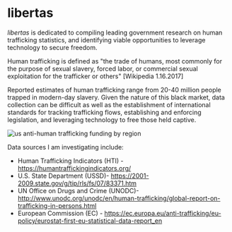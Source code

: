 # libertas

*libertas* is dedicated to compiling leading government research on human trafficking statistics, and identifying viable opportunities to leverage technology to secure freedom. 

Human trafficking is defined as "the trade of humans, most commonly for the purpose of sexual slavery, forced labor, or commercial sexual exploitation for the trafficker or others" [Wikipedia 1.16.2017]

Reported estimates of human trafficking range from 20-40 million people trapped in modern-day slavery. Given the nature of this black market, data collection can be difficult as well as the establishment of international standards for tracking trafficking flows, establishing and enforcing legislation, and leveraging technology to free those held captive. 

![us anti-human trafficking funding by region](https://cloud.githubusercontent.com/assets/19956669/21872129/adc216e8-d81b-11e6-95e9-8ab06320401f.png)

Data sources I am investigating include: 

* Human Trafficking Indicators (HTI) - https://humantraffickingindicators.org/
* U.S. State Department (USSD)- https://2001-2009.state.gov/g/tip/rls/fs/07/83371.htm
* UN Office on Drugs and Crime (UNODC)- http://www.unodc.org/unodc/en/human-trafficking/global-report-on-trafficking-in-persons.html
* European Commission (EC) - https://ec.europa.eu/anti-trafficking/eu-policy/eurostat-first-eu-statistical-data-report_en



